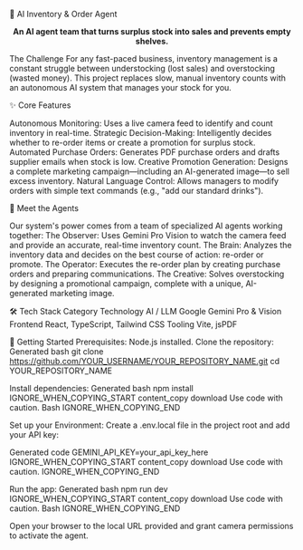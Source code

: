 🤖 AI Inventory & Order Agent
<p align="center">
<strong>An AI agent team that turns surplus stock into sales and prevents empty shelves.</strong>
</p>

<p align="center">
</p>

The Challenge
For any fast-paced business, inventory management is a constant struggle between understocking (lost sales) and overstocking (wasted money). This project replaces slow, manual inventory counts with an autonomous AI system that manages your stock for you.

✨ Core Features

Autonomous Monitoring: Uses a live camera feed to identify and count inventory in real-time.
Strategic Decision-Making: Intelligently decides whether to re-order items or create a promotion for surplus stock.
Automated Purchase Orders: Generates PDF purchase orders and drafts supplier emails when stock is low.
Creative Promotion Generation: Designs a complete marketing campaign—including an AI-generated image—to sell excess inventory.
Natural Language Control: Allows managers to modify orders with simple text commands (e.g., "add our standard drinks").

🤝 Meet the Agents

Our system's power comes from a team of specialized AI agents working together:
The Observer: Uses Gemini Pro Vision to watch the camera feed and provide an accurate, real-time inventory count.
The Brain: Analyzes the inventory data and decides on the best course of action: re-order or promote.
The Operator: Executes the re-order plan by creating purchase orders and preparing communications.
The Creative: Solves overstocking by designing a promotional campaign, complete with a unique, AI-generated marketing image.

🛠️ Tech Stack
Category	Technology
AI / LLM	Google Gemini Pro & Vision
Frontend	React, TypeScript, Tailwind CSS
Tooling	 Vite, jsPDF

🚀 Getting Started
Prerequisites: Node.js installed.
Clone the repository:
Generated bash
git clone https://github.com/YOUR_USERNAME/YOUR_REPOSITORY_NAME.git
cd YOUR_REPOSITORY_NAME

Install dependencies:
Generated bash
npm install
IGNORE_WHEN_COPYING_START
content_copy
download
Use code with caution.
Bash
IGNORE_WHEN_COPYING_END

Set up your Environment:
Create a .env.local file in the project root and add your API key:

Generated code
GEMINI_API_KEY=your_api_key_here
IGNORE_WHEN_COPYING_START
content_copy
download
Use code with caution.
IGNORE_WHEN_COPYING_END

Run the app:
Generated bash
npm run dev
IGNORE_WHEN_COPYING_START
content_copy
download
Use code with caution.
Bash
IGNORE_WHEN_COPYING_END

Open your browser to the local URL provided and grant camera permissions to activate the agent.
